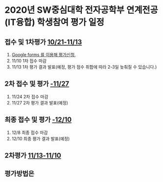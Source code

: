 # 2020년 SW중심대학 전자공학부 연계전공(IT융합) 학생참여 평가 일정

## 접수 및 1차평가 <u>__10/21-11/13__</u>
  1. [Google forms 를 이용해 평가신청](https://docs.google.com/forms/d/e/1FAIpQLSeOBa-ypL9Fm6xFZpUE-ymmUlp2sy91yAHfeX8F_DAoFHW8nA/viewform?usp=sf_link), 
  1. 11/10 1차 접수 마감 
  1. 11/13 1차 평가 결과 발표(예정, 평가 점수 취합에 따라 2-3일 늦춰질 수 있습니다.)

## 2차 접수 및 평가 <u>__-11/27__</u>
  1. 11/24 2차 접수 마감
  1. 11/27 2차 평가 결과 발표(예정)

## 최종 접수 및 평가 <u>__-12/10__</u>
  1. 12/8 최종 접수 마감
  1. 12/10 최종 평가 결과 발표(예정)

## 2차평가 <u>__11/13-11/10__</u>


## 평가방법은 

